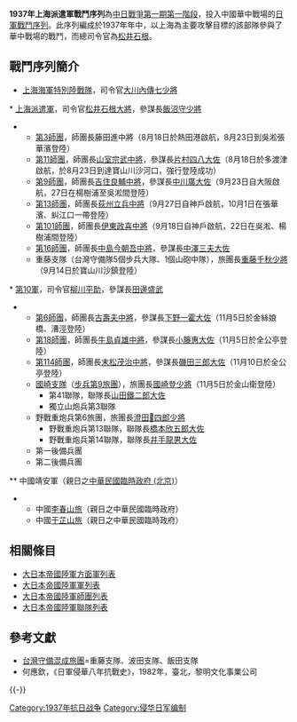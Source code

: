 **1937年上海派遣軍戰鬥序列**為[中日戰爭第一期第一階段](https://zh.wikipedia.org/wiki/抗日战争 "wikilink")，投入中國華中戰場的[日軍戰鬥序列](../Page/日本军.md "wikilink")。此序列編成於1937年年中，以上海為主要攻擊目標的該部隊參與了華中戰場的戰鬥，而總司令官為[松井石根](../Page/松井石根.md "wikilink")。

## 戰鬥序列簡介

  - [上海海軍特別陸戰隊](https://zh.wikipedia.org/wiki/上海海軍特別陸戰隊 "wikilink")，司令官[大川內傳七少將](https://zh.wikipedia.org/wiki/大川內傳七 "wikilink")


\*
[上海派遣軍](https://zh.wikipedia.org/wiki/上海派遣軍 "wikilink")，司令官[松井石根大將](../Page/松井石根.md "wikilink")，參謀長[飯沼守少將](https://zh.wikipedia.org/wiki/飯沼守 "wikilink")

  -   - [第3師團](https://zh.wikipedia.org/wiki/第3師團 "wikilink")，師團長藤田進中將（8月18日於熱田港啟航，8月23日到吳淞張華濱登陸）
      - [第11師團](https://zh.wikipedia.org/wiki/第11師團 "wikilink")，師團長[山室宗武中將](https://zh.wikipedia.org/wiki/山室宗武 "wikilink")，參謀長[片村四八大佐](https://zh.wikipedia.org/wiki/片村四八 "wikilink")（8月18日於多渡津啟航，於8月23日到達寶山川沙河口，強行登陸成功）
      - [第9師團](https://zh.wikipedia.org/wiki/第9師團 "wikilink")，師團長[吉住良輔中將](https://zh.wikipedia.org/wiki/吉住良輔 "wikilink")，參謀長[中川廣大佐](https://zh.wikipedia.org/wiki/中川廣 "wikilink")（9月23日自大阪啟航，27日在楊樹浦至吳淞間登陸）
      - [第13師團](https://zh.wikipedia.org/wiki/第13師團 "wikilink")，師團長[荻州立兵中將](https://zh.wikipedia.org/wiki/荻州立兵 "wikilink")（9月27日自神戶啟航，10月1日在張華濱、虯江口一帶登陸）
      - [第101師團](../Page/第101師團.md "wikilink")，師團長[伊東政喜中將](https://zh.wikipedia.org/wiki/伊東政喜 "wikilink")（9月18日自神戶啟航，22日在吳淞、楊樹浦間登陸）
      - [第16師團](https://zh.wikipedia.org/wiki/第16師團 "wikilink")，師團長[中島今朝吾中將](https://zh.wikipedia.org/wiki/中島今朝吾 "wikilink")，參謀長[中澤三夫大佐](https://zh.wikipedia.org/wiki/中澤三夫 "wikilink")
      - 重藤支隊（台灣守備隊5個步兵大隊、1個山砲中隊），旅團長[重藤千秋少將](../Page/重藤千秋.md "wikilink")（9月14日於寶山川沙鎮登陸）


\*
[第10軍](../Page/第10軍_\(日本陸軍\).md "wikilink")，司令官[柳川平助](https://zh.wikipedia.org/wiki/柳川平助 "wikilink")，參謀長[田邊盛武](https://zh.wikipedia.org/wiki/田邊盛武 "wikilink")

  -   - [第6師團](https://zh.wikipedia.org/wiki/第6師團 "wikilink")，師團長[古壽夫中將](https://zh.wikipedia.org/wiki/古壽夫 "wikilink")，參謀長[下野一霍大佐](https://zh.wikipedia.org/wiki/下野一霍 "wikilink")（11月5日於金絲娘橋、漕涇登陸）
      - [第18師團](https://zh.wikipedia.org/wiki/第18師團 "wikilink")，師團長[牛島貞雄中將](https://zh.wikipedia.org/wiki/牛島貞雄 "wikilink")，參謀長[小籐惠大佐](https://zh.wikipedia.org/wiki/小籐惠 "wikilink")（11月5日於全公亭登陸）
      - [第114師團](https://zh.wikipedia.org/wiki/第114師團 "wikilink")，師團長[末松茂治中將](https://zh.wikipedia.org/wiki/末松茂治 "wikilink")，參謀長[磯田三郎大佐](https://zh.wikipedia.org/wiki/磯田三郎 "wikilink")（11月10日於全公亭登陸）
      - [國崎支隊](https://zh.wikipedia.org/wiki/國崎支隊 "wikilink")（[步兵第9旅團](https://zh.wikipedia.org/wiki/步兵第9旅團 "wikilink")），旅團長[國崎登少將](https://zh.wikipedia.org/wiki/國崎登 "wikilink")（11月5日於金山衛登陸）
          - 第41聯隊，聯隊長[山田鐵二郎大佐](https://zh.wikipedia.org/wiki/山田鐵二郎 "wikilink")
          - 獨立山炮兵第3聯隊
      - 野戰重炮兵第6旅團，旅團長[澄田𧶛四郎少將](https://zh.wikipedia.org/wiki/澄田𧶛四郎 "wikilink")
          - 野戰重炮兵第13聯隊，聯隊長[橋本欣五郎大佐](https://zh.wikipedia.org/wiki/橋本欣五郎 "wikilink")
          - 野戰重炮兵第14聯隊，聯隊長[井手龍男大佐](https://zh.wikipedia.org/wiki/井手龍男 "wikilink")
      - 第一後備兵團
      - 第二後備兵團


\*\* 中國靖安軍（親日之[中華民國臨時政府
(北京)](https://zh.wikipedia.org/wiki/中華民國臨時政府_\(北京\) "wikilink")）

  -   - 中國[李春山旅](https://zh.wikipedia.org/wiki/李春山 "wikilink")（親日之中華民國臨時政府）
      - 中國[于芷山旅](../Page/于芷山.md "wikilink")（親日之中華民國臨時政府）

## 相關條目

  - [大日本帝國陸軍方面軍列表](https://zh.wikipedia.org/wiki/大日本帝國陸軍方面軍列表 "wikilink")
  - [大日本帝國陸軍軍列表](../Page/大日本帝國陸軍軍列表.md "wikilink")
  - [大日本帝國陸軍師團列表](../Page/大日本帝國陸軍師團列表.md "wikilink")
  - [大日本帝國陸軍聯隊列表](../Page/大日本帝國陸軍聯隊列表.md "wikilink")

## 參考文獻

  - [台灣守備混成旅團](https://zh.wikipedia.org/wiki/台灣守備混成旅團 "wikilink")=重藤支隊、波田支隊、飯田支隊
  - 何應欽，《日軍侵華八年抗戰史》，1982年，臺北，黎明文化事業公司

{{-}}

[Category:1937年抗日战争](https://zh.wikipedia.org/wiki/Category:1937年抗日战争 "wikilink")
[Category:侵华日军编制](https://zh.wikipedia.org/wiki/Category:侵华日军编制 "wikilink")